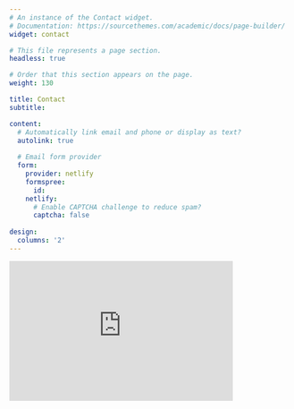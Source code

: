 ```yaml
---
# An instance of the Contact widget.
# Documentation: https://sourcethemes.com/academic/docs/page-builder/
widget: contact

# This file represents a page section.
headless: true

# Order that this section appears on the page.
weight: 130

title: Contact
subtitle:

content:
  # Automatically link email and phone or display as text?
  autolink: true
  
  # Email form provider
  form:
    provider: netlify
    formspree:
      id:
    netlify:
      # Enable CAPTCHA challenge to reduce spam?
      captcha: false
  
design:
  columns: '2'
---
```


<iframe src="https://www.google.com/maps/embed?pb=!1m18!1m12!1m3!1d3261.7432296642146!2d33.37156381554498!3d35.1630239658236!2m3!1f0!2f0!3f0!3m2!1i1024!2i768!4f13.1!3m3!1m2!1s0x14de1760d85f7025%3A0xdb007ce1721138c7!2sAmaral%2027%2C%20Kallipoleos%2038%2C%20Nicosia%2C%20Cyprus!5e0!3m2!1sen!2s!4v1634979512820!5m2!1sen!2s" width="400" height="250" style="border:0;" allowfullscreen="" loading="lazy"></iframe>
